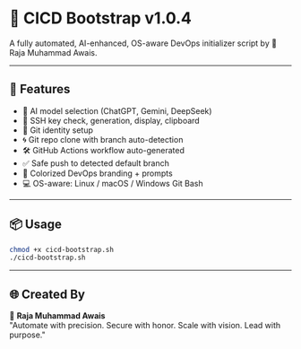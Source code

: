 # 🚀 CICD Bootstrap v1.0.4

A fully automated, AI-enhanced, OS-aware DevOps initializer script by 👑 Raja Muhammad Awais.

---

## 🎯 Features

- 🧠 AI model selection (ChatGPT, Gemini, DeepSeek)
- 🔐 SSH key check, generation, display, clipboard
- 🧾 Git identity setup
- 🌀 Git repo clone with branch auto-detection
- 🛠️ GitHub Actions workflow auto-generated
- ✅ Safe push to detected default branch
- 🎨 Colorized DevOps branding + prompts
- 💻 OS-aware: Linux / macOS / Windows Git Bash

---

## 📦 Usage

```bash
chmod +x cicd-bootstrap.sh
./cicd-bootstrap.sh
```

---

## 🌐 Created By

👑 **Raja Muhammad Awais**  
"Automate with precision. Secure with honor. Scale with vision. Lead with purpose."
